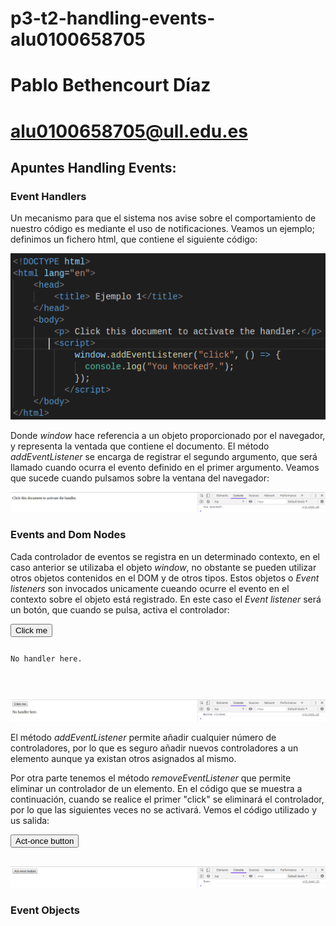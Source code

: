 # p3-t2-handling-events-alu0100658705
# Pablo Bethencourt Díaz
# alu0100658705@ull.edu.es

## Apuntes Handling Events:

### Event Handlers

Un mecanismo para que el sistema nos avise sobre el comportamiento de nuestro código es mediante el uso de notificaciones. Veamos un ejemplo; definimos un fichero html, que contiene el siguiente código:

![imagen4](images/cap04.png)

Donde *window* hace referencia a un objeto proporcionado por el navegador, y representa la ventada que contiene el documento. El método *addEventListener* se encarga de registrar el segundo argumento, que será llamado cuando ocurra el evento definido en el primer argumento. Veamos que sucede cuando pulsamos sobre la ventana del navegador:

![imagen1](images/cap01.png)

### Events and Dom Nodes

Cada controlador de eventos se registra en un determinado contexto, en el caso anterior se utilizaba el objeto *window*, no obstante se pueden utilizar otros objetos contenidos en el DOM y de otros tipos. Estos objetos o *Event listeners* son invocados unicamente cueando ocurre el evento en el contexto sobre el objeto está registrado. En este caso el *Event listener* será un botón, que cuando se pulsa, activa el controlador:

<pre><code><button>Click me</button>
        <p>No handler here.</p>
        <script>
                let button = document.querySelector("button");
                button.addEventListener("click", () => {
                    console.log("Button clicked.");
                });
        </script> </code></pre>

![imagen2](images/cap02.png)

El método *addEventListener* permite añadir cualquier número de controladores, por lo que es seguro añadir nuevos controladores a un elemento aunque ya existan otros asignados al mismo.

Por otra parte tenemos el método *removeEventListener* que permite eliminar un controlador de un elemento. En el código que se muestra a continuación, cuando se realice el primer "click" se eliminará el controlador, por lo que las siguientes veces no se activará. Vemos el código utilizado y us salida:

<pre><code><button>Act-once button</button>
        <script>
                let button = document.querySelector("button");
                function once() {
                    console.log("Done.");
                    button.removeEventListener("click",once);
                }
                button.addEventListener("click", once);
        </script></code></pre>

![imagen3](images/cap03.png)

### Event Objects


